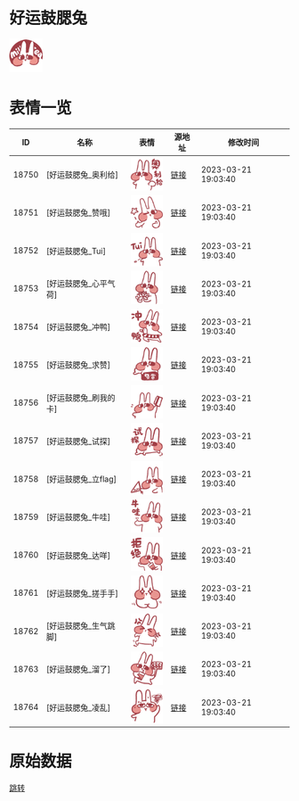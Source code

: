 # 好运鼓腮兔

<img src="./cover.png" height="60" alt="cover" />

# 表情一览

|ID|名称|表情|源地址|修改时间|
|----|----|----|----|----|
|18750|[好运鼓腮兔_奥利给]|<img src="./pic/018750_%5B好运鼓腮兔_奥利给%5D.png" height="60" alt="奥利给"/>|[链接](https://i0.hdslb.com/bfs/garb/2c8c7591bcd533693eba71f08baac1731a6fc43b.png)|2023-03-21 19:03:40|
|18751|[好运鼓腮兔_赞哦]|<img src="./pic/018751_%5B好运鼓腮兔_赞哦%5D.png" height="60" alt="赞哦"/>|[链接](https://i0.hdslb.com/bfs/garb/de831793e658f8e2faf4fc80a09d0a31f8a2789a.png)|2023-03-21 19:03:40|
|18752|[好运鼓腮兔_Tui]|<img src="./pic/018752_%5B好运鼓腮兔_Tui%5D.png" height="60" alt="Tui"/>|[链接](https://i0.hdslb.com/bfs/garb/1f2f485c24e65a39f93f375a0db9f7948f3f113a.png)|2023-03-21 19:03:40|
|18753|[好运鼓腮兔_心平气荷]|<img src="./pic/018753_%5B好运鼓腮兔_心平气荷%5D.png" height="60" alt="心平气荷"/>|[链接](https://i0.hdslb.com/bfs/garb/0688612ab404682581846e9a81715081b8d7c07b.png)|2023-03-21 19:03:40|
|18754|[好运鼓腮兔_冲鸭]|<img src="./pic/018754_%5B好运鼓腮兔_冲鸭%5D.png" height="60" alt="冲鸭"/>|[链接](https://i0.hdslb.com/bfs/garb/9f7190150911cd64c2c8db8e94e97df14fab8dab.png)|2023-03-21 19:03:40|
|18755|[好运鼓腮兔_求赞]|<img src="./pic/018755_%5B好运鼓腮兔_求赞%5D.png" height="60" alt="求赞"/>|[链接](https://i0.hdslb.com/bfs/garb/3952c124d9b25b87411fdf840db1fbac0b394625.png)|2023-03-21 19:03:40|
|18756|[好运鼓腮兔_刷我的卡]|<img src="./pic/018756_%5B好运鼓腮兔_刷我的卡%5D.png" height="60" alt="刷我的卡"/>|[链接](https://i0.hdslb.com/bfs/garb/ce58da89e101be0295509807eccb408123cbee59.png)|2023-03-21 19:03:40|
|18757|[好运鼓腮兔_试探]|<img src="./pic/018757_%5B好运鼓腮兔_试探%5D.png" height="60" alt="试探"/>|[链接](https://i0.hdslb.com/bfs/garb/2188a1521186056f1ee4c5e7b0db5e080e739716.png)|2023-03-21 19:03:40|
|18758|[好运鼓腮兔_立flag]|<img src="./pic/018758_%5B好运鼓腮兔_立flag%5D.png" height="60" alt="立flag"/>|[链接](https://i0.hdslb.com/bfs/garb/a9f804ecaa1b1c9f499239e843406ef0c291244e.png)|2023-03-21 19:03:40|
|18759|[好运鼓腮兔_牛哇]|<img src="./pic/018759_%5B好运鼓腮兔_牛哇%5D.png" height="60" alt="牛哇"/>|[链接](https://i0.hdslb.com/bfs/garb/005bbf6d7740219eddedfc0ca790a784c4809d3c.png)|2023-03-21 19:03:40|
|18760|[好运鼓腮兔_达咩]|<img src="./pic/018760_%5B好运鼓腮兔_达咩%5D.png" height="60" alt="达咩"/>|[链接](https://i0.hdslb.com/bfs/garb/1c8dbe25e1bc8aea60956ca07d6e221ecbfdce0c.png)|2023-03-21 19:03:40|
|18761|[好运鼓腮兔_搓手手]|<img src="./pic/018761_%5B好运鼓腮兔_搓手手%5D.png" height="60" alt="搓手手"/>|[链接](https://i0.hdslb.com/bfs/garb/bd8daf33667b3fe6527537565d23832e4175ea23.png)|2023-03-21 19:03:40|
|18762|[好运鼓腮兔_生气跳脚]|<img src="./pic/018762_%5B好运鼓腮兔_生气跳脚%5D.png" height="60" alt="生气跳脚"/>|[链接](https://i0.hdslb.com/bfs/garb/23ef1f970818f46ca8d66ec28affed0cdf0b5886.png)|2023-03-21 19:03:40|
|18763|[好运鼓腮兔_溜了]|<img src="./pic/018763_%5B好运鼓腮兔_溜了%5D.png" height="60" alt="溜了"/>|[链接](https://i0.hdslb.com/bfs/garb/d87b65add25b9f18220af14ebe8a6154d21b0a29.png)|2023-03-21 19:03:40|
|18764|[好运鼓腮兔_凌乱]|<img src="./pic/018764_%5B好运鼓腮兔_凌乱%5D.png" height="60" alt="凌乱"/>|[链接](https://i0.hdslb.com/bfs/garb/5d6a9737e1ed14ea41b46a8018361deb37db5b8e.png)|2023-03-21 19:03:40|

# 原始数据

[跳转](./raw.json)

